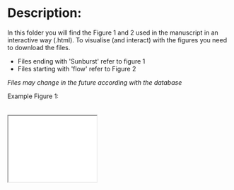 # Description:

In this folder you will find the Figure 1 and 2 used in the manuscript in an interactive way (.html). To visualise (and interact) with the figures you need to download the files.

- Files ending with 'Sunburst' refer to figure 1
- Files starting with 'flow' refer to Figure 2

_Files may change in the future according with the database_

Example Figure 1:
<iframe align="center" src="Plots/Sunburst_Portugal.html" width="200" style="margin-top: 20px">


Example Figure 2:
<iframe align="center" src="Plots/Portugal_flow.html" width="200" style="margin-top: 20px">
